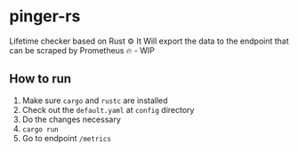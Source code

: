 # pinger-rs
Lifetime checker based on Rust :gear:
It Will export the data to the endpoint that can be scraped by Prometheus :fire: - WIP

## How to run
1. Make sure `cargo` and `rustc` are installed
2. Check out the `default.yaml` at `config` directory
3. Do the changes necessary
4. `cargo run`
5. Go to endpoint `/metrics`

